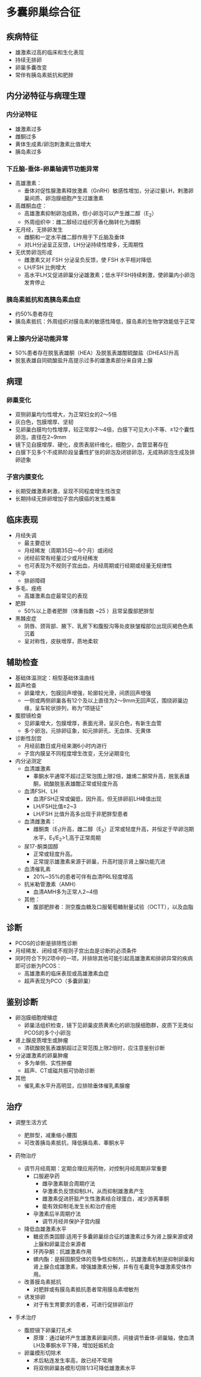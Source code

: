 # 多囊卵巢综合征
## 疾病特征
- 雄激素过高的临床和生化表现
- 持续无排卵
- 卵巢多囊改变
- 常伴有胰岛素抵抗和肥胖
## 内分泌特征与病理生理
### 内分泌特征
- 雄激素过多
- 雌酮过多
- 黄体生成素/卵泡刺激素比值增大
- 胰岛素过多
### 下丘脑-垂体-卵巢轴调节功能异常
- 高雄激素：
  - 垂体对促性腺激素释放激素（GnRH）敏感性增加，分泌过量LH，剌激卵巢间质、卵泡膜细胞产生过雄激素
- 高雌酮血症：
  - 高雄激素抑制卵泡成熟，但小卵泡可以产生雌二醇（E<sub>2</sub>）
  - 外周组织中：雌二醇经过组织芳香化酶转化为雌酮
- 无月经，无排卵发生
  - 雌酮和一定水平雌二醇作用于下丘脑及垂体
  - 对LH分泌呈正反馈，LH分泌持续性增多，无周期性
- 无优势卵泡形成
  - 雌激素又对 FSH 分泌呈负反馈，使 FSH 水平相对降低
  - LH/FSH 比例增大
  - 高水平LH又促进卵巢分泌雄激素；低水平FSH持续剌激，使卵巢内小卵泡发育停止


### 胰岛素抵抗和高胰岛素血症
- 约50%患者存在
- 胰岛素抵抗：外周组织对膜岛素的敏感性降低，膜岛素的生物学效能低于正常
  
### 肾上腺内分泌功能异常
- 50%患者存在脱氢表雄酮（HEA）及脱氢表雄酣硫酸盐（DHEAS)升高
- 脱氢表雄自同硫酸盐升高提示过多的雄激素部分来自肾上腺

## 病理
### 卵巢变化
- 双侧卵巢均匀性增大，为正常妇女的2～5倍
- 灰白色，包膜增厚、坚韧
- 见卵巢白膜均匀性增厚，较正常厚2～4倍，白膜下可见大小不等、≥12个囊性卵泡，直径在2~9mm
- 镜下见自膜增厚、硬化，皮质表层纤维化，细胞少，血管显著存在
- 白膜下见多个不成熟阶段呈囊性扩张的卵泡及闭锁卵泡，无成熟卵泡生成及排卵迹象

### 子宫内膜变化
- 长期受雌激素剌激，呈现不同程度增生性改变
- 长期持续无排卵增加子宫内膜癌的发生概率


## 临床表现
- 月经失调
  - 最主要症状
  - 月经稀发（周期35日～6个月）或闭经
  - 闭经前常有经量过少或月经稀发
  - 也可表现为不规则子宫出血，月经周期或行经期或经量无规律性
- 不孕
  - 排卵障碍
- 多毛、痤疮
  - 高雄激素血症最常见的表现
- 肥胖
  - 50%以上患者肥胖（体重指数 ~25 ）且常呈腹部肥胖型
- 黑棘皮症
  - 阴唇、颈背部、腋下、乳房下和腹股沟等处皮肤皱榴部位出现灰褐色色素沉着
  - 呈对称性，皮肤增厚，质地柔软

## 辅助检查
- 基础体温测定：相型基础体温曲线
- 超声检查
  - 卵巢增大，包膜回声增强，轮廓较光滑，间质回声增强
  - 一侧或两侧卵巢各有12个及以上直径为2～9mm无回声区，围绕卵巢边缘，呈车轮状排列，称为“项链征”
- 腹腔镜检查
  - 见卵巢增大，包膜增厚，表面光滑，呈灰白色，有新生血管
  - 多个卵泡，元排卵征象，如元排卵孔、无血体、无黄体
- 诊断性刮宫
  - 月经前数日或月经来潮6小时内进行
  - 子宫内膜呈不同程度增生改变，无分泌期变化
- 内分泌测定
  - 血清雄激素
    - 睾酮水平通常不超过正常泡围上限2倍，雄烯二酮常升高，脱氢表雄酮，硫酸脱氢表雄酣正常或轻度升高
  - 血清FSH、LH
    - 血清FSH正常或偏低，因升高，但无排卵前LH峰值出现
    - LH/FSH比值≥2~3
    - LH/FSH 比值升高多出现于非肥胖型患者
  - 血清雌激素：
    - 雌酮类（E<sub>1</sub>)升高，雌二醇（E<sub>2</sub>）正常或轻度升高，并恒定于早卵泡期水平，E<sub>1</sub>/E<sub>2</sub>>1,高于正常周期
  - 尿17-酮类固醇
    - 正常或轻度升高。
    - 正常提示雄激素来源于卵巢，升高时提示肾上腺功能亢进
  - 血清催乳素
    - 20%~35%的患者可伴有血清PRL轻度增高
  - 抗米勒管激素（AMH）
    - 血清AMH多为正常人2~4倍
  - 其他：
    - 腹部肥胖者：测空腹血糖及口服葡萄糖耐量试验（OCTT），以及血脂

## 诊断
- PCOS的诊断是排除性诊断
- 月经稀发、闭经或不规则子宫出血是诊断的必须条件
- 同时符合下列2项中的一项，并排除其他可能引起高雄激素和排卵异常的疾病即可诊断为PCOS：
  - 高雄激素的临床表现或高雄激素血症
  - 超声表现为PCO（多囊卵巢）
## 鉴别诊断
- 卵泡膜细胞增殖症
  - 卵巢活组织检查，镜下见卵巢皮质黄素化的卵泡膜细胞群，皮质下无类似PCOS的多个小卵泡
- 肾上腺皮质增生或肿瘤
  - 清硫酸脱氢表雄酮超过正常范围上限2倍时，应注意鉴别诊断
- 分泌雄激素的卵巢肿瘤
  - 多为单侧、实性肿瘤
  - 超声、CT或磁共振可协助诊断   
- 其他
  - 催乳素水平升高明显，应排除垂体催乳素腺瘤

## 治疗
- 调整生活方式
  - 肥胖型，减重缩小腰围
  - 可改善胰岛素抵抗，降低胰岛素、睾酮水平
- 药物治疗
  - 调节月经周期：定期合理应用药物，对控制月经周期非常重要
    - 口服避孕药  
      - 雌孕激素联合周期疗法
      - 孕激素负反馈抑制LH，从而抑制雄激素产生
      - 雌激素促进肝脏产生性激素结合球蛋白，减少游离睾酮
      - 能有效抑制毛发生长和治疗痤疮
    - 孕激素后半周期疗法
      - 调节月经并保护子宫内膜
  - 降低血雄激素水平
    - 糖皮质类固醇:适用于多囊卵巢综合征的雄激素过多为肾上腺来源或肾上腺和卵巢混合来源者
    - 环丙孕酮：抗雄激素作用
    - 螺内酯：是醛固酮受体的竞争性抑制剂，，抗雄激素机制是抑制卵巢和肾上腺合成雄激素，增强雄激素分解，并有在毛囊竞争雄激素受体作用。
  - 改善膜岛素抵抗
    - 对肥胖或有膜岛素抵抗患者常用膜岛素增敏剂
  - 诱发排卵
    - 对于有生育要求的患者，可进行促排卵治疗

- 手术治疗
  - 腹腔镜下卵巢打孔术
    - 原理：通过破坏产生雄激素卵巢间质，间接调节垂体-卵巢轴，使血清LH及睾酮水平下降，增加妊娠机会
  - 卵巢模形切除术
    - 术后粘连发生率高，故已经不常用
    - 将双侧卵巢各模形切除1/3可降低雄激素水平